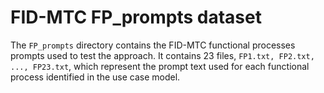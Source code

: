 # FID-MTC FP_prompts dataset
The `FP_prompts` directory contains the FID-MTC functional processes prompts used to test the approach. It contains 23 files, `FP1.txt, FP2.txt, ..., FP23.txt`, which represent the prompt text used for each functional process identified in the use case model.